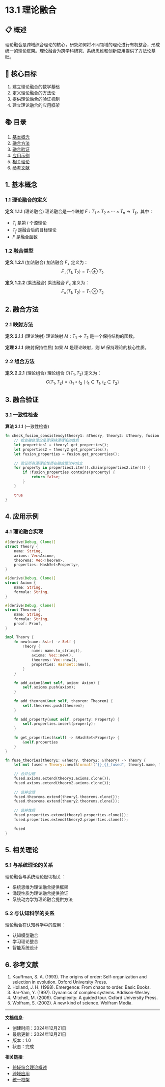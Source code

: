 # 13.1 理论融合

## 📋 概述

理论融合是跨域综合理论的核心，研究如何将不同领域的理论进行有机整合，形成统一的理论框架。理论融合为跨学科研究、系统思维和创新应用提供了方法论基础。

## 🎯 核心目标

1. 建立理论融合的数学基础
2. 定义理论融合的方法论
3. 提供理论融合的验证机制
4. 建立理论融合的应用框架

## 📚 目录

1. [基本概念](#1-基本概念)
2. [融合方法](#2-融合方法)
3. [融合验证](#3-融合验证)
4. [应用示例](#4-应用示例)
5. [相关理论](#5-相关理论)
6. [参考文献](#6-参考文献)

## 1. 基本概念

### 1.1 理论融合的定义

**定义 1.1.1** (理论融合)
理论融合是一个映射 $F: T_1 \times T_2 \times \cdots \times T_n \rightarrow T_f$，其中：

- $T_i$ 是第 $i$ 个源理论
- $T_f$ 是融合后的目标理论
- $F$ 是融合函数

### 1.2 融合类型

**定义 1.2.1** (加法融合)
加法融合 $F_+$ 定义为：
$$F_+(T_1, T_2) = T_1 \oplus T_2$$

**定义 1.2.2** (乘法融合)
乘法融合 $F_\times$ 定义为：
$$F_\times(T_1, T_2) = T_1 \otimes T_2$$

## 2. 融合方法

### 2.1 映射方法

**定义 2.1.1** (理论映射)
理论映射 $M: T_1 \rightarrow T_2$ 是一个保持结构的函数。

**定理 2.1.1** (映射保持性质)
如果 $M$ 是理论映射，则 $M$ 保持理论的核心性质。

### 2.2 组合方法

**定义 2.2.1** (理论组合)
理论组合 $C(T_1, T_2)$ 定义为：
$$C(T_1, T_2) = \{t_1 \circ t_2 \mid t_1 \in T_1, t_2 \in T_2\}$$

## 3. 融合验证

### 3.1 一致性检查

**算法 3.1.1** (一致性检查)

```rust
fn check_fusion_consistency(theory1: &Theory, theory2: &Theory, fusion: &Theory) -> bool {
    // 检查融合理论是否保持源理论的性质
    let properties1 = theory1.get_properties();
    let properties2 = theory2.get_properties();
    let fusion_properties = fusion.get_properties();
    
    // 验证所有源理论性质在融合理论中成立
    for property in properties1.iter().chain(properties2.iter()) {
        if !fusion_properties.contains(property) {
            return false;
        }
    }
    
    true
}
```

## 4. 应用示例

### 4.1 理论融合实现

```rust
#[derive(Debug, Clone)]
struct Theory {
    name: String,
    axioms: Vec<Axiom>,
    theorems: Vec<Theorem>,
    properties: HashSet<Property>,
}

#[derive(Debug, Clone)]
struct Axiom {
    name: String,
    formula: String,
}

#[derive(Debug, Clone)]
struct Theorem {
    name: String,
    formula: String,
    proof: Proof,
}

impl Theory {
    fn new(name: &str) -> Self {
        Theory {
            name: name.to_string(),
            axioms: Vec::new(),
            theorems: Vec::new(),
            properties: HashSet::new(),
        }
    }
    
    fn add_axiom(&mut self, axiom: Axiom) {
        self.axioms.push(axiom);
    }
    
    fn add_theorem(&mut self, theorem: Theorem) {
        self.theorems.push(theorem);
    }
    
    fn add_property(&mut self, property: Property) {
        self.properties.insert(property);
    }
    
    fn get_properties(&self) -> &HashSet<Property> {
        &self.properties
    }
}

fn fuse_theories(theory1: &Theory, theory2: &Theory) -> Theory {
    let mut fused = Theory::new(&format!("{}_{}_fused", theory1.name, theory2.name));
    
    // 合并公理
    fused.axioms.extend(theory1.axioms.clone());
    fused.axioms.extend(theory2.axioms.clone());
    
    // 合并定理
    fused.theorems.extend(theory1.theorems.clone());
    fused.theorems.extend(theory2.theorems.clone());
    
    // 合并性质
    fused.properties.extend(theory1.properties.clone());
    fused.properties.extend(theory2.properties.clone());
    
    fused
}
```

## 5. 相关理论

### 5.1 与系统理论的关系

理论融合与系统理论密切相关：

- 系统思维为理论融合提供框架
- 涌现性质为理论融合提供验证
- 系统动力学为理论融合提供方法

### 5.2 与认知科学的关系

理论融合在认知科学中的应用：

- 认知模型融合
- 学习理论整合
- 智能系统设计

## 6. 参考文献

1. Kauffman, S. A. (1993). The origins of order: Self-organization and selection in evolution. Oxford University Press.
2. Holland, J. H. (1998). Emergence: From chaos to order. Basic Books.
3. Bar-Yam, Y. (1997). Dynamics of complex systems. Addison-Wesley.
4. Mitchell, M. (2009). Complexity: A guided tour. Oxford University Press.
5. Wolfram, S. (2002). A new kind of science. Wolfram Media.

---

**文档信息**:

- 创建时间：2024年12月21日
- 最后更新：2024年12月21日
- 版本：1.0
- 状态：完成

**相关链接**:

- [跨域综合理论概述](./README.md)
- [跨域应用](./13.2_跨域应用.md)
- [统一框架](./13.3_统一框架.md)
